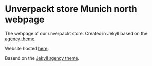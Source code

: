 # Unverpackt store Munich north webpage

The webpage of our unverpackt store. Created in Jekyll based on the [agency theme](https://startbootstrap.com/theme/agency).

Website hosted [here](https://unverpacktladenwebsite.z1.web.core.windows.net).

Basend on the [Jekyll agency theme](https://github.com/raviriley/agency-jekyll-theme).